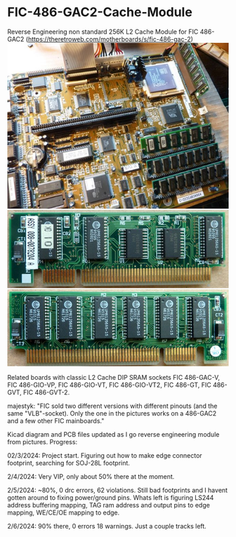 # FIC-486-GAC2-Cache-Module
Reverse Engineering non standard 256K L2 Cache Module for FIC 486-GAC2 (https://theretroweb.com/motherboards/s/fic-486-gac-2)
[<img src="P1220281c.jpg">](https://github.com/raszpl/FIC-486-GAC2-Cache-Module/blob/main/P1220281.JPG?raw=true)
[<img src="P1220276c.jpg">](https://github.com/raszpl/FIC-486-GAC2-Cache-Module/blob/main/P1220276.JPG?raw=true)
[<img src="P1220275c.jpg">](https://github.com/raszpl/FIC-486-GAC2-Cache-Module/blob/main/P1220275.JPG?raw=true)

Related boards with classic L2 Cache DIP SRAM sockets FIC 486-GAC-V, FIC 486-GIO-VP, FIC 486-GIO-VT, FIC 486-GIO-VT2, FIC 486-GT, FIC 486-GVT, FIC 486-GVT-2.

majestyk: "FIC sold two different versions with different pinouts (and the same "VLB"-socket). Only the one in the pictures works on a 486-GAC2 and a few other FIC mainboards."

Kicad diagram and PCB files updated as I go reverse engineering module from pictures. Progress:

02/3/2024: Project start. Figuring out how to make edge connector footprint, searching for SOJ-28L footprint.

2/4/2024: Very VIP, only about 50% there at the moment.

2/5/2024: ~80%, 0 drc errors, 62 violations. Still bad footprints and I havent gotten around to fixing power/ground pins. Whats left is figuring LS244 address buffering mapping, TAG ram address and output pins to edge mapping, WE/CE/OE mapping to edge.

2/6/2024: 90% there, 0 errors 18 warnings. Just a couple tracks left.
